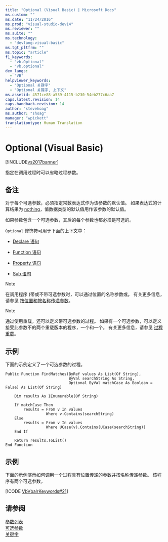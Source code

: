 ```yaml
---
title: "Optional (Visual Basic) | Microsoft Docs"
ms.custom: ""
ms.date: "11/24/2016"
ms.prod: "visual-studio-dev14"
ms.reviewer: ""
ms.suite: ""
ms.technology: 
  - "devlang-visual-basic"
ms.tgt_pltfrm: ""
ms.topic: "article"
f1_keywords: 
  - "vb.Optional"
  - "vb.optional"
dev_langs: 
  - "VB"
helpviewer_keywords: 
  - "Optional 关键字"
  - "Optional 关键字, 上下文"
ms.assetid: 4571ce88-a539-4115-b230-54eb277c6aa7
caps.latest.revision: 14
caps.handback.revision: 14
author: "stevehoag"
ms.author: "shoag"
manager: "wpickett"
translationtype: Human Translation
---
```

# Optional (Visual Basic)
[!INCLUDE[vs2017banner](../../../csharp/includes/vs2017banner.md)]

指定在调用过程时可以省略过程参数。  
  
## 备注  
 对于每个可选参数，必须指定常数表达式作为该参数的默认值。  如果表达式的计算结果为 [nothing](../../../visual-basic/language-reference/nothing.md)，值数据类型的默认值用作该参数的默认值。  
  
 如果参数包含一个可选参数，其后的每个参数也都必须是可选的。  
  
 `Optional` 修饰符可用于下面的上下文中：  
  
-   [Declare 语句](../../../visual-basic/language-reference/statements/declare-statement.md)  
  
-   [Function 语句](../../../visual-basic/language-reference/statements/function-statement.md)  
  
-   [Property 语句](../../../visual-basic/language-reference/statements/property-statement.md)  
  
-   [Sub 语句](../../../visual-basic/language-reference/statements/sub-statement.md)  
  
> [!NOTE]
>  在调用程序 \(带或不带可选参数时，可以通过位置的名称参数或。  有关更多信息，请参见 [按位置和按名称传递参数](../../../visual-basic/programming-guide/language-features/procedures/passing-arguments-by-position-and-by-name.md)。  
  
> [!NOTE]
>  通过使用重载，还可以定义带可选参数的过程。  如果有一个可选参数，可以定义接受此参数不的两个重载版本的程序，一个和一个。  有关更多信息，请参见 [过程重载](../../../visual-basic/programming-guide/language-features/procedures/procedure-overloading.md)。  
  
## 示例  
 下面的示例定义了一个可选参数的过程。  
  
```  
Public Function FindMatches(ByRef values As List(Of String),  
                            ByVal searchString As String,  
                            Optional ByVal matchCase As Boolean = False) As List(Of String)  
  
    Dim results As IEnumerable(Of String)  
  
    If matchCase Then  
        results = From v In values  
                  Where v.Contains(searchString)  
    Else  
        results = From v In values  
                  Where UCase(v).Contains(UCase(searchString))  
    End If  
  
    Return results.ToList()  
End Function  
```  
  
## 示例  
 下面的示例演示如何调用一个过程具有位置传递的参数并按名称传递参数。  该程序有两个可选参数。  
  
 [!CODE [VbVbalrKeywords#21](../CodeSnippet/VS_Snippets_VBCSharp/VbVbalrKeywords#21)]  
  
## 请参阅  
 [参数列表](../../../visual-basic/language-reference/statements/parameter-list.md)   
 [可选参数](../../../visual-basic/programming-guide/language-features/procedures/optional-parameters.md)   
 [关键字](../../../visual-basic/language-reference/keywords/index.md)